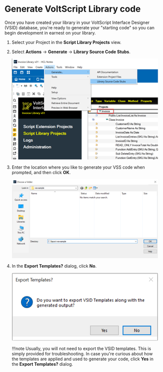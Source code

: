 # Generate VoltScript Library code

Once you have created your library in your VoltScript Interface Designer (VSID) database, you're ready to generate your "starting code" so you can begin development in earnest on your library. 

1. Select your Project in the **Script Library Projects** view.
2. Select **Actions** &rarr; **Generate** &rarr; **Library Source Code Stubs**.

    ![Generate VSS Code - Action](../assets/images/howto/generatevss/vss-generate-action.png)

3. Enter the location where you like to generate your VSS code when prompted, and then click **OK**. 

    ![Generate VSS Code - Location](../assets/images/howto/generatevss/vss-generate-location.png)

4. In the **Export Templates?** dialog, click **No**. <!--nce you have provided a location for your code, you will be asked if you would like to export the VSID Templates along with your code output.--> 

    ![Generate VSS Code - Export Templates](../assets/images/howto/generatevss/vss-generate-skeletons.png)

    !!!note
        Usually, you will not need to export the VSID templates. This is simply provided for troubleshooting. In case you're curious about how the templates are applied and used to generate your code, click **Yes** in the **Export Templates?** dialog.



<!--!!!Note
    Usually you will not need to export the VSID templates; this is simply provided for troubleshooting, or if you're curious about how the templates are applied and used to generate your code. This is why the default value is "No".-->


